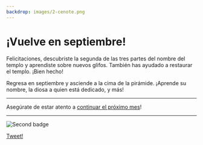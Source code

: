 ```yaml
---
backdrop: images/2-cenote.png
---
```


# ¡Vuelve en septiembre!

Felicitaciones, descubriste la segunda de las tres partes del nombre del templo y aprendiste sobre nuevos glifos. También has ayudado a restaurar el templo. ¡Bien hecho!

Regresa en septiembre y asciende a la cima de la pirámide. ¡Aprende su nombre, la diosa a quien está dedicado, y más!

<hr class="m-5"/>

Asegúrate de estar atento a <a
          href="https://azure.microsoft.com/resources/join-the-azure-developer-community?WT.mc_id=mayamystery-newsletter-jelooper"
          target="blank"
        >continuar el próximo mes</a>!

<hr class="m-5"/>

![Second badge](/images/badge2.png)

[Tweet!](https://twitter.com/intent/tweet?url=https%3A%2F%2Fmicrosoft.com/AzureMayaMystery%2F&text=I%20just%20entered%20the%20Azure%20Maya%20Mystery%20pyramid.%20Look%20forward%20to%20next%20month%20when%20I%20will%20get%20to%20explore%20more!&hashtags=AzureMayaMystery)
